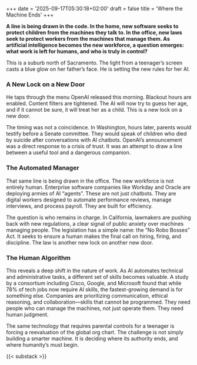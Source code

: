 +++
date = '2025-09-17T05:30:18+02:00'
draft = false
title = 'Where the Machine Ends'
+++

**A line is being drawn in the code. In the home, new software seeks to protect children from the machines they talk to. In the office, new laws seek to protect workers from the machines that manage them. As artificial intelligence becomes the new workforce, a question emerges: what work is left for humans, and who is truly in control?**

This is a suburb north of Sacramento. The light from a teenager’s screen casts a blue glow on her father’s face. He is setting the new rules for her AI.

### A New Lock on a New Door

He taps through the menu OpenAI released this morning. Blackout hours are enabled. Content filters are tightened. The AI will now try to guess her age, and if it cannot be sure, it will treat her as a child. This is a new lock on a new door.

The timing was not a coincidence. In Washington, hours later, parents would testify before a Senate committee. They would speak of children who died by suicide after conversations with AI chatbots. OpenAI’s announcement was a direct response to a crisis of trust. It was an attempt to draw a line between a useful tool and a dangerous companion.

### The Automated Manager

That same line is being drawn in the office. The new workforce is not entirely human. Enterprise software companies like Workday and Oracle are deploying armies of AI “agents”. These are not just chatbots. They are digital workers designed to automate performance reviews, manage interviews, and process payroll. They are built for efficiency.

The question is who remains in charge. In California, lawmakers are pushing back with new regulations, a clear signal of public anxiety over machines managing people. The legislation has a simple name: the “No Robo Bosses” Act. It seeks to ensure a human makes the final call on hiring, firing, and discipline. The law is another new lock on another new door.

### The Human Algorithm

This reveals a deep shift in the nature of work. As AI automates technical and administrative tasks, a different set of skills becomes valuable. A study by a consortium including Cisco, Google, and Microsoft found that while 78% of tech jobs now require AI skills, the fastest-growing demand is for something else. Companies are prioritizing communication, ethical reasoning, and collaboration—skills that cannot be programmed. They need people who can manage the machines, not just operate them. They need human judgment.

The same technology that requires parental controls for a teenager is forcing a reevaluation of the global org chart. The challenge is not simply building a smarter machine. It is deciding where its authority ends, and where humanity’s must begin.

{{< substack >}}
